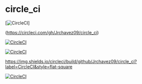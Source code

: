 # circle_ci


[![CircleCI](https://circleci.com/gh/Jrchavez09/circle_ci/test.svg?style=shield)]

(https://circleci.com/gh/Jrchavez09/circle_ci)


[![CircleCI](https://circleci.com/gh/NdagiStanley/python_app.svg?style=svg)](https://circleci.com/gh/NdagiStanley/python_app)


[![CircleCI](https://circleci.com/gh/Jrchavez09/circle_ci.svg?style=style=flat-square)](https://circleci.com/gh/Jrchavez09/circle_ci)

https://img.shields.io/circleci/build/github/Jrchavez09/circle_ci?label=CircleCI&style=flat-square

[![CircleCI](https://img.shields.io/circleci/build/github/Jrchavez09/circle_ci?label=CircleCI&style=flat-square)](https://circleci.com/gh/Jrchavez09/circle_ci)
